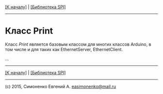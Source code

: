 [\[К началу\]](/readme.markdown) | [\[Библиотека SPI\]](/spi-library.markdown)

---

# Класс Print

Класс _Print_ является базовым классом для многих классов Arduino, в том числе
и для таких как EthernetServer, EthernetClient.

...

---

[\[К началу\]](/readme.markdown) | [\[Библиотека SPI\]](/spi-library.markdown)

---

(c) 2015, Симоненко Евгений А. <easimonenko@mail.ru>
